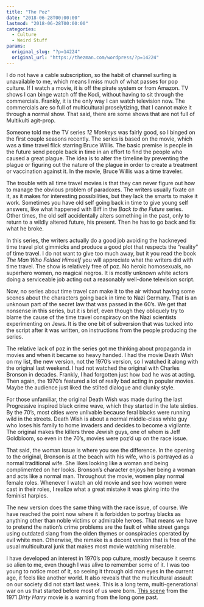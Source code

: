 ```yaml
---
title: "The Poz"
date: "2018-06-28T00:00:00"
lastmod: "2018-06-28T00:00:00"
categories:
  - Culture
  - Weird Stuff
params:
  original_slug: "?p=14224"
  original_url: "https://thezman.com/wordpress/?p=14224"
---
```


I do not have a cable subscription, so the habit of channel surfing is
unavailable to me, which means I miss much of what passes for pop
culture. If I watch a movie, it is off the pirate system or from Amazon.
TV shows I can binge watch off the Kodi, without having to sit through
the commercials. Frankly, it is the only way I can watch television now.
The commercials are so full of multicultural proselytizing, that I
cannot make it through a normal show. That said, there are some shows
that are not full of Multikulti agit-prop.

Someone told me the TV series *12 Monkeys* was fairly good, so I binged
on the first couple seasons recently. The series is based on the movie,
which was a time travel flick starring Bruce Willis. The basic premise
is people in the future send people back in time in an effort to find
the people who caused a great plague. The idea is to alter the timeline
by preventing the plague or figuring out the nature of the plague in
order to create a treatment or vaccination against it. In the movie,
Bruce Willis was a time traveler.

The trouble with all time travel movies is that they can never figure
out how to manage the obvious problem of paradoxes. The writers usually
fixate on it, as it makes for interesting possibilities, but they lack
the smarts to make it work. Sometimes you have old self going back in
time to give young self answers, like what happened with Biff in the
*Back to the Future* series. Other times, the old self accidentally
alters something in the past, only to return to a wildly altered future,
his present. Then he has to go back and fix what he broke.

In this series, the writers actually do a good job avoiding the
hackneyed time travel plot gimmicks and produce a good plot that
respects the “reality” of time travel. I do not want to give too much
away, but it you read the book *The Man Who Folded Himself* you will
appreciate what the writers did with time travel. The show is relatively
free of poz. No heroic homosexuals, no superhero women, no magical
negros. It is mostly unknown white actors doing a serviceable job acting
out a reasonably well-done television script.

Now, no series about time travel can make it to the air without having
some scenes about the characters going back in time to Nazi Germany.
That is an unknown part of the secret law that was passed in the 60’s.
We get that nonsense in this series, but it is brief, even though they
obliquely try to blame the cause of the time travel conspiracy on the
Nazi scientists experimenting on Jews. It is the one bit of subversion
that was tucked into the script after it was written, on instructions
from the people producing the series.

The relative lack of poz in the series got me thinking about propaganda
in movies and when it became so heavy handed. I had the movie Death Wish
on my list, the new version, not the 1970’s version, so I watched it
along with the original last weekend. I had not watched the original
with Charles Bronson in decades. Frankly, I had forgotten just how bad
he was at acting. Then again, the 1970’s featured a lot of really bad
acting in popular movies. Maybe the audience just liked the stilted
dialogue and clunky style.

For those unfamiliar, the original Death Wish was made during the last
Progressive inspired black crime wave, which they started in the late
sixties. By the 70’s, most cities were unlivable because feral blacks
were running wild in the streets. Death Wish is about a normal
middle-class white guy who loses his family to home invaders and decides
to become a vigilante. The original makes the killers three Jewish guys,
one of whom is Jeff Goldbloom, so even in the 70’s, movies were poz’d up
on the race issue.

That said, the woman issue is where you see the difference. In the
opening to the original, Bronson is at the beach with his wife, who is
portrayed as a normal traditional wife. She likes looking like a woman
and being complimented on her looks. Bronson’s character enjoys her
being a woman and acts like a normal man. Throughout the movie, women
play normal female roles. Whenever I watch an old movie and see how
women were cast in their roles, I realize what a great mistake it was
giving into the feminist harpies.

The new version does the same thing with the race issue, of course. We
have reached the point now where it is forbidden to portray blacks as
anything other than noble victims or admirable heroes. That means we
have to pretend the nation’s crime problems are the fault of white
street gangs using outdated slang from the olden thymes or conspiracies
operated by evil white men. Otherwise, the remake is a decent version
that is free of the usual multicultural junk that makes most movie
watching miserable.

I have developed an interest in 1970’s pop culture, mostly because it
seems so alien to me, even though I was alive to remember some of it. I
was too young to notice most of it, so seeing it through old man eyes in
the current age, it feels like another world. It also reveals that the
multicultural assault on our society did not start last week. This is a
long term, multi-generational war on us that started before most of us
were born. [This scene](https://youtu.be/9rcIJIWqYmo) from the 1971
*Dirty Harry* movie is a warning from the long gone past.
